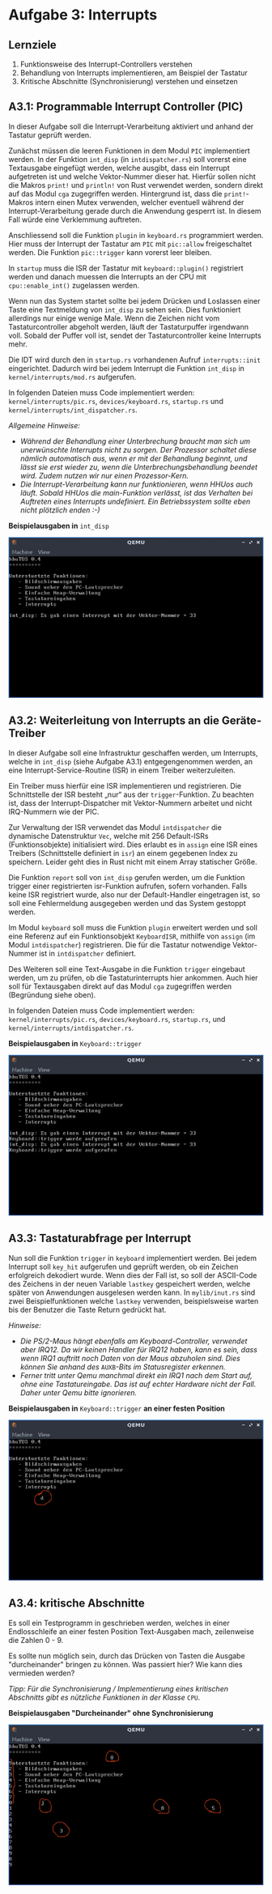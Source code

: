 # Aufgabe 3: Interrupts

## Lernziele

1. Funktionsweise des Interrupt-Controllers verstehen
2. Behandlung von Interrupts implementieren, am Beispiel der Tastatur
3. Kritische Abschnitte (Synchronisierung) verstehen und einsetzen

## A3.1: Programmable Interrupt Controller (PIC)
In dieser Aufgabe soll die Interrupt-Verarbeitung aktiviert und anhand der Tastatur geprüft werden.

Zunächst müssen die leeren Funktionen in dem Modul `PIC` implementiert werden. In der Funktion `int_disp` (in `intdispatcher.rs`) soll vorerst eine Textausgabe eingefügt werden, welche ausgibt, dass ein Interrupt aufgetreten ist und welche Vektor-Nummer dieser hat. Hierfür sollen nicht die Makros `print!` und `println!` von Rust verwendet werden, sondern direkt auf das Modul `cga` zugegriffen werden. Hintergrund ist, dass die `print!`-Makros intern einen Mutex verwenden, welcher eventuell während der Interrupt-Verarbeitung gerade durch die Anwendung gesperrt ist. In diesem Fall würde eine Verklemmung auftreten.

Anschliessend soll die Funktion `plugin` in `keyboard.rs` programmiert werden. Hier muss der Interrupt der Tastatur am `PIC` mit `pic::allow` freigeschaltet werden. Die Funktion `pic::trigger` kann vorerst leer bleiben.

In `startup` muss die ISR der Tastatur mit `keyboard::plugin()` registriert werden und danach muessen die Interrupts an der CPU mit `cpu::enable_int()` zugelassen werden.

Wenn nun das System startet sollte bei jedem Drücken und Loslassen einer Taste eine Textmeldung von `int_disp` zu sehen sein. Dies funktioniert allerdings nur einige wenige Male. Wenn die Zeichen nicht vom Tastaturcontroller abgeholt werden, läuft der Tastaturpuffer irgendwann voll. Sobald der Puffer voll ist, sendet der Tastaturcontroller keine Interrupts mehr.

Die IDT wird durch den in `startup.rs` vorhandenen Aufruf `interrupts::init` eingerichtet. Dadurch wird bei jedem Interrupt die Funktion `int_disp` in `kernel/interrupts/mod.rs`  aufgerufen.

In folgenden Dateien muss Code implementiert werden: `kernel/interrupts/pic.rs`,
`devices/keyboard.rs`, `startup.rs` und `kernel/interrupts/int_dispatcher.rs`.

*Allgemeine Hinweise:*
- *Während der Behandlung einer Unterbrechung braucht man sich um unerwünschte Interrupts nicht zu sorgen. Der Prozessor schaltet diese nämlich automatisch aus, wenn er mit der Behandlung beginnt, und lässt sie erst wieder zu, wenn die Unterbrechungsbehandlung beendet wird. Zudem nutzen wir nur einen Prozessor-Kern.*
- *Die Interrupt-Verarbeitung kann nur funktionieren, wenn HHUos auch läuft. Sobald HHUos die main-Funktion verlässt, ist das Verhalten bei Auftreten eines Interrupts undefiniert. Ein Betriebssystem sollte eben nicht plötzlich enden :-)*


**Beispielausgaben in** `int_disp`

![IRQ1](https://github.com/hhu-bsinfo/hhuTOSr/blob/aufgabe-3/img/irq1.jpg)

## A3.2: Weiterleitung von Interrupts an die Geräte-Treiber
In dieser Aufgabe soll eine Infrastruktur geschaffen werden, um Interrupts, welche in `int_disp` (siehe Aufgabe A3.1) entgegengenommen werden, an eine Interrupt-Service-Routine (ISR) in einem Treiber weiterzuleiten.

Ein Treiber muss hierfür eine ISR implementieren und registrieren. Die Schnittstelle der ISR besteht „nur“ aus der `trigger`-Funktion. Zu beachten ist, dass der Interrupt-Dispatcher mit Vektor-Nummern arbeitet und nicht IRQ-Nummern wie der PIC.

Zur Verwaltung der ISR verwendet das Modul `intdispatcher` die dynamische Datenstruktur `Vec`,
welche mit 256 Default-ISRs (Funktionsobjekte) initialisiert wird. Dies erlaubt es in `assign` eine ISR eines Treibers (Schnittstelle definiert in `isr`) an einem gegebenen Index zu speichern. Leider geht dies in Rust nicht mit einem Array statischer Größe. 

Die Funktion `report` soll von `int_disp` gerufen werden, um die Funktion trigger einer registrierten isr-Funktion aufrufen, sofern vorhanden. Falls keine ISR registriert wurde, also nur der Default-Handler eingetragen ist, so soll eine Fehlermeldung ausgegeben werden und das System gestoppt werden.

Im Modul `keyboard` soll muss die Funktion `plugin` erweitert werden und soll eine Referenz auf ein Funktionsobjekt `KeyboardISR`, mithilfe von `assign` (im Modul `intdispatcher`) registrieren. Die für die Tastatur notwendige Vektor-Nummer ist in `intdispatcher` definiert. 

Des Weiteren soll eine Text-Ausgabe in die Funktion `trigger` eingebaut werden, um zu prüfen, ob die Tastaturinterrupts hier ankommen. Auch hier soll für Textausgaben direkt auf das Modul `cga` zugegriffen werden (Begründung siehe oben). 

In folgenden Dateien muss Code implementiert werden: `kernel/interrupts/pic.rs`,
`devices/keyboard.rs`, `startup.rs`, und `kernel/interrupts/intdispatcher.rs`.

**Beispielausgaben in** `Keyboard::trigger`

![IRQ2](https://github.com/hhu-bsinfo/hhuTOSr/blob/aufgabe-3/img/irq2.jpg)


## A3.3: Tastaturabfrage per Interrupt
Nun soll die Funktion `trigger` in `keyboard` implementiert werden. Bei jedem Interrupt soll `key_hit` aufgerufen und geprüft werden, ob ein Zeichen erfolgreich dekodiert wurde. Wenn dies der Fall ist, so soll der ASCII-Code des Zeichens in der neuen Variable `lastkey` gespeichert werden, welche später von Anwendungen ausgelesen werden kann. In `mylib/inut.rs` sind zwei Beispielfunktionen welche `lastkey` verwenden, beispielsweise warten bis der Benutzer die Taste Return gedrückt hat.

*Hinweise:*
- *Die PS/2-Maus hängt ebenfalls am Keyboard-Controller, verwendet aber IRQ12. Da wir keinen Handler für IRQ12 haben, kann es sein, dass wenn IRQ1 auftritt noch Daten von der Maus abzuholen sind. Dies können Sie anhand des* `AUXB`*-Bits im Statusregister erkennen.*
- *Ferner tritt unter Qemu manchmal direkt ein IRQ1 nach dem Start auf, ohne eine Tastatureingabe. Das ist auf echter Hardware nicht der Fall. Daher unter Qemu bitte ignorieren.*

**Beispielausgaben in** `Keyboard::trigger` **an einer festen Position**

![IRQ3](https://github.com/hhu-bsinfo/hhuTOSr/blob/aufgabe-3/img/irq3.jpg)


## A3.4: kritische Abschnitte
Es soll ein Testprogramm in geschrieben werden, welches in einer Endlosschleife an einer festen Position Text-Ausgaben mach, zeilenweise die Zahlen 0 - 9.

Es sollte nun möglich sein, durch das Drücken von Tasten die Ausgabe "durcheinander" bringen zu können. Was passiert hier? Wie kann dies vermieden werden?


*Tipp: Für die Synchronisierung / Implementierung eines kritischen Abschnitts gibt es nützliche Funktionen in der Klasse* `CPU`.

**Beispielausgaben "Durcheinander" ohne Synchronisierung**

![IRQ4](https://github.com/hhu-bsinfo/hhuTOSr/blob/aufgabe-3/img/irq4.jpg)



